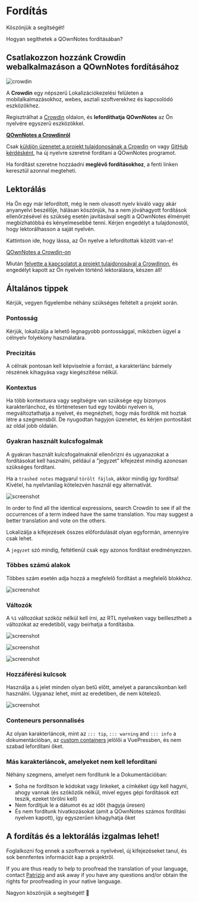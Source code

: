 # Fordítás

Köszönjük a segítségét!

Hogyan segíthetek a QOwnNotes fordításában?

## Csatlakozzon hozzánk Crowdin webalkalmazáson a QOwnNotes fordításához

![crowdin](/img/crowdin.png)

A **Crowdin** egy népszerű Lokalizációkezelési felületen a mobilalkalmazásokhoz, webes, asztali szoftverekhez és kapcsolódó eszközökhez.

Regisztrálhat a [Crowdin](https://crowdin.com/project/qownnotes/invite) oldalon, és **lefordíthatja** **QOwnNotes** az Ön nyelvére egyszerű eszközökkel.

**[QOwnNotes a Crowdinról](https://crowdin.com/project/qownnotes/invite)**

Csak [küldjön üzenetet a projekt tulajdonosának a Crowdin](https://crowdin.com/profile/pbek) on vagy [GitHub kérdésként](https://github.com/pbek/QOwnNotes/issues), ha új nyelvre szeretné fordítani a QOwnNotes programot.

Ha fordítást szeretne hozzáadni **meglévő fordításokhoz**, a fenti linken keresztül azonnal megteheti.

## Lektorálás

Ha Ön egy már lefordított, még le nem olvasott nyelv kiváló vagy akár anyanyelvi beszélője, hálásan köszönjük, ha a nem jóváhagyott fordítások ellenőrzésével és szükség esetén javításával segíti a QOwnNotes élményét megbízhatóbbá és kényelmesebbé tenni. Kérjen engedélyt a tulajdonostól, hogy lektorálhasson a saját nyelvén.

Kattintson ide, hogy lássa, az Ön nyelve a lefordítottak között van-e!

[QOwnNotes a Crowdin-on](https://translate.qownnotes.org/)

Miután [felvette a kapcsolatot a projekt tulajdonosával a Crowdinon](https://crowdin.com/profile/pbek), és engedélyt kapott az Ön nyelvén történő lektorálásra, készen áll!

## Általános tippek

Kérjük, vegyen figyelembe néhány szükséges feltételt a projekt során.

### Pontosság

Kérjük, lokalizálja a lehető legnagyobb pontossággal, miközben ügyel a célnyelv folyékony használatára.

### Precizitás

A célnak pontosan kell képviselnie a forrást, a karakterlánc bármely részének kihagyása vagy kiegészítése nélkül.

### Kontextus

Ha több kontextusra vagy segítségre van szüksége egy bizonyos karakterlánchoz, és történetesen tud egy további nyelven is, megváltoztathatja a nyelvet, és megnézheti, hogy más fordítók mit hoztak létre a szegmensből. De nyugodtan hagyjon üzenetet, és kérjen pontosítást az oldal jobb oldalán.

### Gyakran használt kulcsfogalmak

A gyakran használt kulcsfogalmaknál ellenőrizni és ugyanazokat a fordításokat kell használni, például a "jegyzet" kifejezést mindig azonosan szükséges fordítani.

Ha a `trashed notes` magyarul `törölt fájlok`, akkor mindig így fordítsa! Kivétel, ha nyelvtanilag kötelezvén használ egy alternatívát.

![screenshot](/img/crowdin/screenshot-7.png)

In order to find all the identical expressions, search Crowdin to see if all the occurrences of a term indeed have the same translation. You may suggest a better translation and vote on the others.

Lokalizálja a kifejezések összes előfordulását olyan egyformán, amennyire csak lehet.

A `jegyzet` szó mindig, feltétlenül csak egy azonos fordítást eredményezzen.

### Többes számú alakok

Többes szám esetén adja hozzá a megfelelő fordítást a megfelelő blokkhoz.

![screenshot](/img/crowdin/screenshot-4.png)

### Változók

A `%1` változókat szóköz nélkül kell írni, az RTL nyelveken vagy beillesztheti a változókat az eredetiből, vagy beírhatja a fordításba.

![screenshot](/img/crowdin/screenshot-1.png)

![screenshot](/img/crowdin/screenshot-5.png)

![screenshot](/img/crowdin/screenshot-3.png)

### Hozzáférési kulcsok

Használja a `&` jelet minden olyan betű előtt, amelyet a parancsikonban kell használni. Ugyanaz lehet, mint az eredetiben, de nem kötelező.

![screenshot](/img/crowdin/screenshot-4.png)

### Conteneurs personnalisés

Az olyan karakterláncok, mint az `::: tip`, `::: warning` and `::: info` a dokumentációban, az [custom containers](https://vuepress.vuejs.org/guide/markdown.html#custom-containers) jelölői a VuePressben, és nem szabad lefordítani őket.

### Más karakterláncok, amelyeket nem kell lefordítani

Néhány szegmens, amelyet nem fordítunk le a Dokumentációban:

- Soha ne fordítson le kódokat vagy linkeket, a címkéket úgy kell hagyni, ahogy vannak (és szóközök nélkül, mivel egyes gépi fordítások ezt teszik, ezeket törölni kell)
- Nem fordítjuk le a dátumot és az időt (hagyja üresen)
- És nem fordítunk hivatkozásokat (amit a QOwnNotes számos fordítási nyelven kapott), így egyszerűen kihagyhatja őket

## A fordítás és a lektorálás izgalmas lehet!

Foglalkozni fog ennek a szoftvernek a nyelvével, új kifejezéseket tanul, és sok bennfentes információt kap a projektről.

If you are thus ready to help to proofread the translation of your language, contact [Patrizio](https://crowdin.com/profile/pbek) and ask away if you have any questions and/or obtain the rights for proofreading in your native language.

Nagyon köszönjük a segítségét! 🙂
